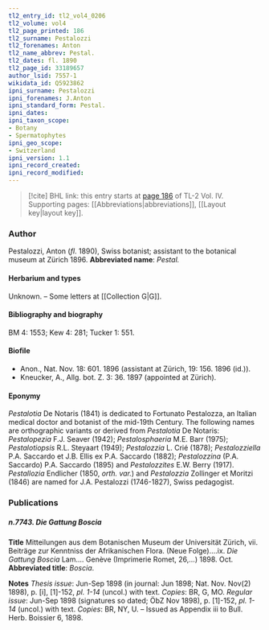 ```yaml
---
tl2_entry_id: tl2_vol4_0206
tl2_volume: vol4
tl2_page_printed: 186
tl2_surname: Pestalozzi
tl2_forenames: Anton
tl2_name_abbrev: Pestal.
tl2_dates: fl. 1890
tl2_page_id: 33189657
author_lsid: 7557-1
wikidata_id: Q5923862
ipni_surname: Pestalozzi
ipni_forenames: J.Anton
ipni_standard_form: Pestal.
ipni_dates: 
ipni_taxon_scope: 
- Botany
- Spermatophytes
ipni_geo_scope: 
- Switzerland
ipni_version: 1.1
ipni_record_created: 
ipni_record_modified:
---
```



> [!cite] BHL link: this entry starts at [page 186](https://www.biodiversitylibrary.org/page/33189657) of TL-2 Vol. IV.
> Supporting pages: [[Abbreviations|abbreviations]], [[Layout key|layout key]].

### Author

Pestalozzi, Anton (*fl*. 1890), Swiss botanist; assistant to the botanical museum at Zürich 1896. 
**Abbreviated name**: *Pestal.*

#### Herbarium and types

Unknown. – Some letters at [[Collection G|G]].

#### Bibliography and biography

BM 4: 1553; Kew 4: 281; Tucker 1: 551.

#### Biofile

- Anon., Nat. Nov. 18: 601. 1896 (assistant at Zürich, 19: 156. 1896 (id.)).
- Kneucker, A., Allg. bot. Z. 3: 36. 1897 (appointed at Zürich).

#### Eponymy

*Pestalotia* De Notaris (1841) is dedicated to Fortunato Pestalozza, an Italian medical doctor and botanist of the mid-19th Century. The following names are orthographic variants or derived from *Pestalotia* De Notaris: *Pestalopezia* F.J. Seaver (1942); *Pestalosphaeria* M.E. Barr (1975); *Pestalotiopsis* R.L. Steyaart (1949); *Pestalozzia* L. Crié (1878); *Pestalozziella* P.A. Saccardo et J.B. Ellis ex P.A. Saccardo (1882); *Pestalozzina* (P.A. Saccardo) P.A. Saccardo (1895) and *Pestalozzites* E.W. Berry (1917). *Pestallozia* Endlicher (1850, *orth. var.*) and *Pestalozzia* Zollinger et Moritzi (1846) are named for J.A. Pestalozzi (1746-1827), Swiss pedagogist.

### Publications

##### n.7743. Die Gattung Boscia

**Title**
Mitteilungen aus dem Botanischen Museum der Universität Zürich, vii. Beiträge zur Kenntniss der Afrikanischen Flora. (Neue Folge)....ix. *Die Gattung Boscia* Lam.... Genève (Imprimerie Romet, 26,...) 1898. Oct.
**Abbreviated title**: *Boscia*.

**Notes**
*Thesis issue*: Jun-Sep 1898 (in journal: Jun 1898; Nat. Nov. Nov(2) 1898), p. \[i\], \[1\]-152, *pl. 1-14* (uncol.) with text. *Copies*: BR, G, MO.
*Regular issue*: Jun-Sep 1898 (signatures so dated; ÖbZ Nov 1898), p. \[1\]-152, *pl. 1-14* (uncol.) with text. *Copies*: BR, NY, U. – Issued as Appendix iii to Bull. Herb. Boissier 6, 1898.

